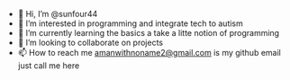 - 👋 Hi, I’m @sunfour44
- 👀 I’m interested in programming and integrate tech to autism
- 🌱 I’m currently learning the basics a take a litte notion of programming
- 💞️ I’m looking to collaborate on projects
- 📫 How to reach me amanwithnoname2@gmail.com is my github email just call me here

<!---
sunfour44/sunfour44 is a ✨ special ✨ repository because its `README.md` (this file) appears on your GitHub profile.
You can click the Preview link to take a look at your changes.
--->
